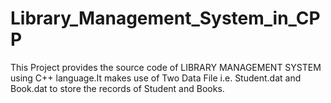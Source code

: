 # Library_Management_System_in_CPP
This Project provides the source code of LIBRARY MANAGEMENT SYSTEM using C++ language.It makes use of Two Data File i.e. Student.dat and Book.dat to store the records of Student and Books.
